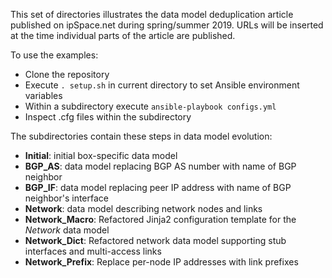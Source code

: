 This set of directories illustrates the data model deduplication
article published on ipSpace.net during spring/summer 2019.
URLs will be inserted at the time individual parts of the article
are published.

To use the examples:

* Clone the repository
* Execute `. setup.sh` in current directory to set Ansible environment
  variables
* Within a subdirectory execute `ansible-playbook configs.yml`
* Inspect .cfg files within the subdirectory

The subdirectories contain these steps in data model evolution:

* **Initial**: initial box-specific data model
* **BGP_AS**: data model replacing BGP AS number with name of BGP neighbor
* **BGP_IF**: data model replacing peer IP address with name of BGP neighbor's interface
* **Network**: data model describing network nodes and links
* **Network_Macro**: Refactored Jinja2 configuration template for the *Network* data model
* **Network_Dict**: Refactored network data model supporting stub interfaces and multi-access links
* **Network_Prefix**: Replace per-node IP addresses with link prefixes
